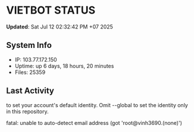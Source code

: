 # VIETBOT STATUS
**Updated**: Sat Jul 12 02:32:42 PM +07 2025

## System Info
- IP: 103.77.172.150
- Uptime: up 6 days, 18 hours, 20 minutes
- Files: 25359

## Last Activity

to set your account's default identity.
Omit --global to set the identity only in this repository.

fatal: unable to auto-detect email address (got 'root@vinh3690.(none)')
